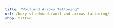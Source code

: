 ```yaml
---
title: "Wolf and Arrows Tattooing"
url: /bury-st-edmunds/wolf-and-arrows-tattooing/
shop: tattoo
---
```

